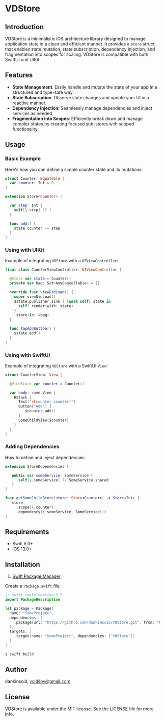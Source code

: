 # VDStore

## Introduction

VDStore is a minimalistic iOS architecture library designed to manage application state in a clean and efficient manner. It provides a `Store` struct that enables state mutation, state subscription, dependency injection, and fragmentation into scopes for scaling. VDStore is compatible with both SwiftUI and UIKit.

## Features

- **State Management**: Easily handle and mutate the state of your app in a structured and type-safe way.
- **State Subscription**: Observe state changes and update your UI in a reactive manner.
- **Dependency Injection**: Seamlessly manage dependencies and inject services as needed.
- **Fragmentation into Scopes**: Efficiently break down and manage complex states by creating focused sub-stores with scoped functionality.

## Usage

### Basic Example

Here's how you can define a simple counter state and its mutations:

```swift
struct Counter: Equatable {
  var counter: Int = 0
}

extension Store<Counter> {

  var step: Int {
    self[\.step] ?? 1 
  }

  func add() {
    state.counter += step
  }
}
```

### Using with UIKit

Example of integrating `VDStore` with a `UIViewController`:

```swift
final class CounterViewController: UIViewController {

  @Store var state = Counter()
  private var bag: Set<AnyCancellable> = []

  override func viewDidLoad() {
    super.viewDidLoad()
    $state.publisher.sink { [weak self] state in
      self?.render(with: state)
    }
    .store(in: &bag)
  }

  func tapAddButton() {
    $state.add()
  }
}
```

### Using with SwiftUI

Example of integrating `VDStore` with a SwiftUI `View`:

```swift
struct CounterView: View {

  @ViewStore var counter = Counter() 

  var body: some View {
    HStack {
      Text("\(counter.counter)")
      Button("Add") {
         $counter.add()
      }
      SomeChildView($counter)
    }
  }
}
```

### Adding Dependencies

How to define and inject dependencies:

```swift
extension StoreDependencies {

   public var someService: SomeService {
      self[\.someService] ?? SomeService.shared
   }
}

func getSomeChildStore(store: Store<Counter>) -> Store<Int> {
   store
     .scope(\.counter)
     .dependency(\.someService, SomeService())
}
```

## Requirements

- Swift 5.0+
- iOS 13.0+

## Installation

1. [Swift Package Manager](https://github.com/apple/swift-package-manager)

Create a `Package.swift` file.
```swift
// swift-tools-version:5.7
import PackageDescription

let package = Package(
  name: "SomeProject",
  dependencies: [
    .package(url: "https://github.com/dankinsoid/VDStore.git", from: "0.2.0")
  ],
  targets: [
    .target(name: "SomeProject", dependencies: ["VDStore"])
  ]
)
```
```ruby
$ swift build
```

## Author

dankinsoid, voidilov@gmail.com

## License

VDStore is available under the MIT license. See the LICENSE file for more info.
